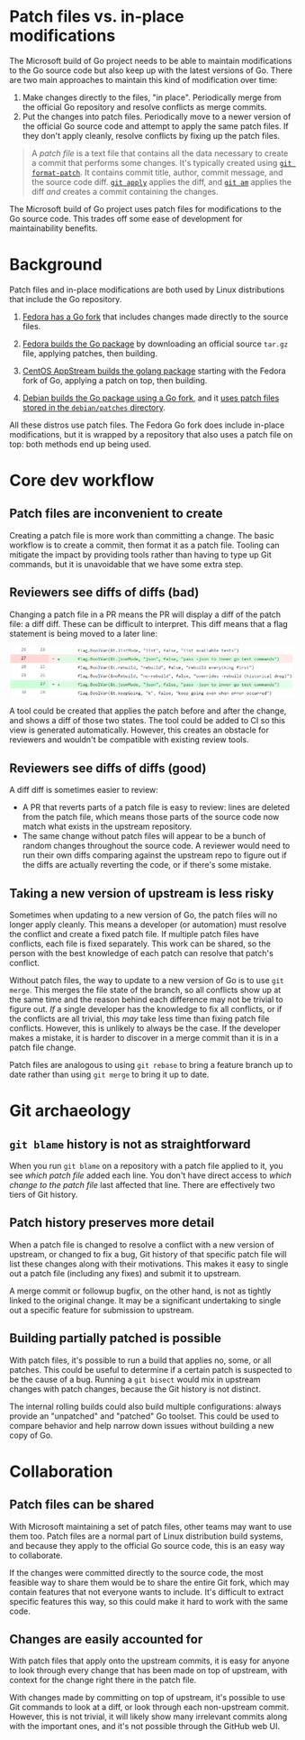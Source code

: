 # Patch files vs. in-place modifications

The Microsoft build of Go project needs to be able to maintain modifications to the Go source code but also keep up with the latest versions of Go. There are two main approaches to maintain this kind of modification over time:

1. Make changes directly to the files, "in place". Periodically merge from the official Go repository and resolve conflicts as merge commits.
2. Put the changes into patch files. Periodically move to a newer version of the official Go source code and attempt to apply the same patch files. If they don't apply cleanly, resolve conflicts by fixing up the patch files.

> A *patch file* is a text file that contains all the data necessary to create a commit that performs some changes. It's typically created using [`git format-patch`](https://git-scm.com/docs/git-format-patch). It contains commit title, author, commit message, and the source code diff. [`git apply`](https://git-scm.com/docs/git-apply) applies the diff, and [`git am`](https://git-scm.com/docs/git-am) applies the diff *and* creates a commit containing the changes.

The Microsoft build of Go project uses patch files for modifications to the Go source code. This trades off some ease of development for maintainability benefits.

# Background

Patch files and in-place modifications are both used by Linux distributions that include the Go repository.

1. [Fedora has a Go fork](https://pagure.io/go/tree/go1.17-openssl-fips) that includes changes made directly to the source files.

1. [Fedora builds the Go package](https://src.fedoraproject.org/rpms/golang/tree/rawhide) by downloading an official source `tar.gz` file, applying patches, then building.

1. [CentOS AppStream builds the golang package](https://rpmfind.net/linux/RPM/centos/8-stream/appstream/x86_64/Packages/golang-bin-1.17.5-1.module_el8.6.0+1052+72a6db00.x86_64.html) starting with the Fedora fork of Go, applying a patch on top, then building.

1. [Debian builds the Go package using a Go fork](https://salsa.debian.org/go-team/compiler/golang/-/tree/golang-1.17), and it [uses patch files stored in the `debian/patches` directory](https://salsa.debian.org/go-team/compiler/golang/-/tree/golang-1.17/debian/patches).

All these distros use patch files. The Fedora Go fork does include in-place modifications, but it is wrapped by a repository that also uses a patch file on top: both methods end up being used.

# Core dev workflow

## Patch files are inconvenient to create
Creating a patch file is more work than committing a change. The basic workflow is to create a commit, then format it as a patch file. Tooling can mitigate the impact by providing tools rather than having to type up Git commands, but it is unavoidable that we have some extra step.

## Reviewers see diffs of diffs (bad)
Changing a patch file in a PR means the PR will display a diff of the patch file: a diff diff. These can be difficult to interpret. This diff means that a flag statement is being moved to a later line:

![](images/diff-of-diff.png)

A tool could be created that applies the patch before and after the change, and shows a diff of those two states. The tool could be added to CI so this view is generated automatically. However, this creates an obstacle for reviewers and wouldn't be compatible with existing review tools.

## Reviewers see diffs of diffs (good)
A diff diff is sometimes easier to review:

* A PR that reverts parts of a patch file is easy to review: lines are deleted from the patch file, which means those parts of the source code now match what exists in the upstream repository.
* The same change without patch files will appear to be a bunch of random changes throughout the source code. A reviewer would need to run their own diffs comparing against the upstream repo to figure out if the diffs are actually reverting the code, or if there's some mistake.

## Taking a new version of upstream is less risky
Sometimes when updating to a new version of Go, the patch files will no longer apply cleanly. This means a developer (or automation) must resolve the conflict and create a fixed patch file. If multiple patch files have conflicts, each file is fixed separately. This work can be shared, so the person with the best knowledge of each patch can resolve that patch's conflict.

Without patch files, the way to update to a new version of Go is to use `git merge`. This merges the file state of the branch, so all conflicts show up at the same time and the reason behind each difference may not be trivial to figure out. *If* a single developer has the knowledge to fix all conflicts, or if the conflicts are all trivial, this *may* take less time than fixing patch file conflicts. However, this is unlikely to always be the case. If the developer makes a mistake, it is harder to discover in a merge commit than it is in a patch file change.

Patch files are analogous to using `git rebase` to bring a feature branch up to date rather than using `git merge` to bring it up to date.

# Git archaeology

## `git blame` history is not as straightforward
When you run `git blame` on a repository with a patch file applied to it, you see *which patch file* added each line. You don't have direct access to *which change to the patch file* last affected that line. There are effectively two tiers of Git history.

## Patch history preserves more detail
When a patch file is changed to resolve a conflict with a new version of upstream, or changed to fix a bug, Git history of that specific patch file will list these changes along with their motivations. This makes it easy to single out a patch file (including any fixes) and submit it to upstream.

A merge commit or followup bugfix, on the other hand, is not as tightly linked to the original change. It may be a significant undertaking to single out a specific feature for submission to upstream.

## Building partially patched is possible
With patch files, it's possible to run a build that applies no, some, or all patches. This could be useful to determine if a certain patch is suspected to be the cause of a bug. Running a `git bisect` would mix in upstream changes with patch changes, because the Git history is not distinct.

The internal rolling builds could also build multiple configurations: always provide an "unpatched" and "patched" Go toolset. This could be used to compare behavior and help narrow down issues without building a new copy of Go.

# Collaboration

## Patch files can be shared
With Microsoft maintaining a set of patch files, other teams may want to use them too. Patch files are a normal part of Linux distribution build systems, and because they apply to the official Go source code, this is an easy way to collaborate.

If the changes were committed directly to the source code, the most feasible way to share them would be to share the entire Git fork, which may contain features that not everyone wants to include. It's difficult to extract specific features this way, so this could make it hard to work with the same code.

## Changes are easily accounted for
With patch files that apply onto the upstream commits, it is easy for anyone to look through every change that has been made on top of upstream, with context for the change right there in the patch file.

With changes made by committing on top of upstream, it's possible to use Git commands to look at a diff, or look through each non-upstream commit. However, this is not trivial, it will likely show many irrelevant commits along with the important ones, and it's not possible through the GitHub web UI.
